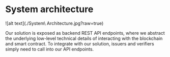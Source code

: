 # System architecture

![alt text](./System\ Architecture.jpg?raw=true)

Our solution is exposed as backend REST API endpoints, where we abstract the underlying low-level technical details of interacting with the blockchain and smart contract. To integrate with our solution, issuers and verifiers simply need to call into our API endpoints. 
